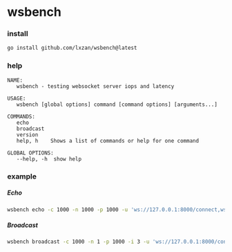 # wsbench

### install
```bash
go install github.com/lxzan/wsbench@latest
```

### help
```
NAME:
   wsbench - testing websocket server iops and latency

USAGE:
   wsbench [global options] command [command options] [arguments...]

COMMANDS:
   echo       
   broadcast  
   version    
   help, h    Shows a list of commands or help for one command

GLOBAL OPTIONS:
   --help, -h  show help
```

### example

##### Echo
```bash
wsbench echo -c 1000 -n 1000 -p 1000 -u 'ws://127.0.0.1:8000/connect,ws://127.0.0.1:8001/connect'
```

##### Broadcast
```bash
wsbench broadcast -c 1000 -n 1 -p 1000 -i 3 -u 'ws://127.0.0.1:8000/connect,ws://127.0.0.1:8001/connect'
```